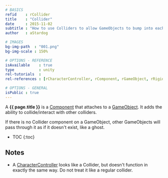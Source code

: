```yaml
---
# BASICS
refid    : rCollider
title    : "Collider"
date     : 2015-11-02
subtitle : "How to use Colliders to allow GameObjects to bump into each other?"
author   : aStardog

# IMAGES
bg-img-path  : "001.png"
bg-img-scale : 150%

# OPTIONS - REFERENCE
isAvailable    : true
type           : unity
rel-tutorials  : 
rel-references : [rCharacterController, rComponent, rGameObject, rRigidbody]

# OPTIONS - GENERAL
isPublic : true
---
```

A **{{ page.title }}** is a <a href="{{ site.url }}{{ site.url-references-unity }}component">Component</a> that attaches to a <a href="{{ site.url }}{{ site.url-references-unity }}gameobject">GameObject</a>. It adds the ability to collide/interact with other colliders.

If there is no Collider component on a GameObject, other GameObjects will pass through it as if it doesn't exist, like a ghost.

* TOC
{:toc}

## Notes

* A <a href="{{ site.url }}{{ site.url-references-unity }}charactercontroller">CharacterController</a> looks like a Collider, but doesn't function in exactly the same way. Do not treat it like a regular collider.